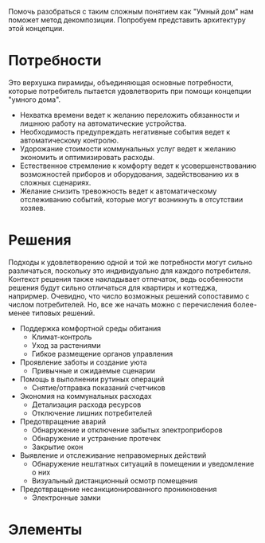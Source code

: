 Помочь разобраться с таким сложным понятием как "Умный дом" нам поможет метод декомпозиции. Попробуем представить архитектуру этой концепции.

# Потребности

Это верхушка пирамиды, объединяющая основные потребности, которые потребитель пытается удовлетворить при помощи концепции "умного дома".

- Нехватка времени ведет к желанию переложить обязанности и лишнюю работу на автоматические устройства.
- Необходимость предупреждать негативные события ведет к автоматическому контролю.
- Удорожание стоимости коммунальных услуг ведет к желанию экономить и оптимизировать расходы.
- Естественное стремление к комфорту ведет к усовершенствованию возможностей приборов и оборудования, задействованию их в сложных сценариях.
- Желание снизить тревожность ведет к автоматическому отслеживанию событий, которые могут возникнуть в отсутствии хозяев.

# Решения

Подходы к удовлетворению одной и той же потребности могут сильно различаться, поскольку это индивидуально для каждого потребителя. 
Контекст решения также накладывает отпечаток, ведь особенности решения будут сильно отличаться для квартиры и коттеджа, наприрмер. 
Очевидно, что число возможных решений сопоставимо с числом потребителей. Но, все же начать можно с перечисления более-менее типовых решений.

* Поддержка комфортной среды обитания
  - Климат-контроль
  - Уход за растениями
  - Гибкое размещение органов управления
* Проявление заботы и создание уюта
  - Привычные и ожидаемые сценарии
* Помощь в выполнении рутиных операций
  - Снятие/отправка показаний счетчиков
* Экономия на коммунальных расходах
  - Детализация расхода ресурсов
  - Отключение лишних потребителей
* Предотвращение аварий
  - Обнаружение и отключение забытых электроприборов
  - Обнаружение и устранение протечек
  - Закрытие окон
* Выявление и отслеживание неправомерных действий
  - Обнаружение нештатных ситуаций в помещении и уведомление о них
  - Визуальный дистанционный осмотр помещения
* Предотвращение несанкционированного проникновения
  - Электронные замки

# Элементы
# 
